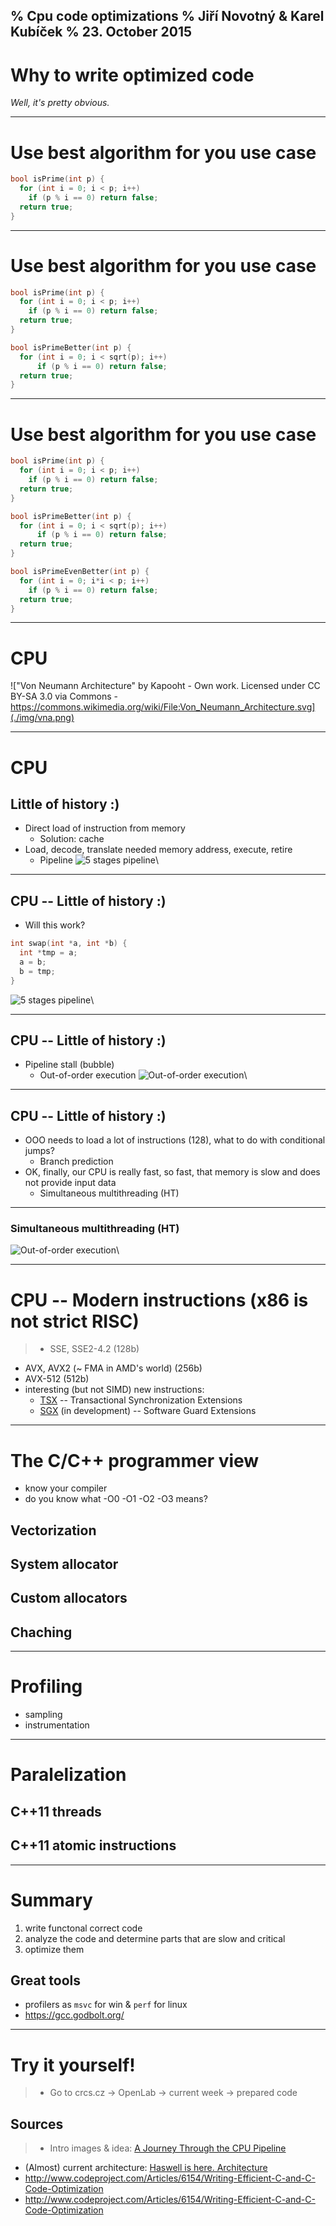 % Cpu code optimizations
% Jiří Novotný & Karel Kubíček
% 23. October 2015
----

# Why to write optimized code

*Well, it's pretty obvious.*

----

# Use best algorithm for you use case

~~~~~~~c++
bool isPrime(int p) {
  for (int i = 0; i < p; i++)
    if (p % i == 0) return false;
  return true;
}
~~~~~~~

----

# Use best algorithm for you use case


~~~~~~~c++
bool isPrime(int p) {
  for (int i = 0; i < p; i++)
    if (p % i == 0) return false;
  return true;
}
~~~~~~~

~~~~~~~c++
bool isPrimeBetter(int p) {
  for (int i = 0; i < sqrt(p); i++)
      if (p % i == 0) return false;
  return true;
}
~~~~~~~

----

# Use best algorithm for you use case


~~~~~~~c++
bool isPrime(int p) {
  for (int i = 0; i < p; i++)
    if (p % i == 0) return false;
  return true;
}
~~~~~~~

~~~~~~~c++
bool isPrimeBetter(int p) {
  for (int i = 0; i < sqrt(p); i++)
      if (p % i == 0) return false;
  return true;
}
~~~~~~~

~~~~~~~c++
bool isPrimeEvenBetter(int p) {
  for (int i = 0; i*i < p; i++)
    if (p % i == 0) return false;
  return true;
}
~~~~~~~

----

# CPU
!["Von Neumann Architecture" by Kapooht - Own work. Licensed under CC BY-SA 3.0 via Commons - https://commons.wikimedia.org/wiki/File:Von_Neumann_Architecture.svg](./img/vna.png)


----

# CPU

## Little of history :)

* Direct load of instruction from memory
    * Solution: cache
* Load, decode, translate needed memory address, execute, retire
    * Pipeline
![5 stages pipeline](./img/pipeline.png)\ 

----

## CPU -- Little of history :)

* Will this work?

~~~~~~~c++
int swap(int *a, int *b) {
  int *tmp = a;
  a = b;
  b = tmp;
}
~~~~~~~

![5 stages pipeline](./img/pipeline.png)\ 

----

## CPU -- Little of history :)

* Pipeline stall (bubble)
    * Out-of-order execution
![Out-of-order execution](./img/ooo.png)\ 

----

## CPU -- Little of history :)

* OOO needs to load a lot of instructions (128), what to do with conditional jumps?
    * Branch prediction
* OK, finally, our CPU is really fast, so fast, that memory is slow and does not provide input data
    * Simultaneous multithreading (HT)

----

### Simultaneous multithreading (HT)

![Out-of-order execution](./img/smt.png)\ 

----

# CPU -- Modern instructions  (x86 is not strict RISC)

> * SSE, SSE2-4.2 (128b)
* AVX, AVX2 (~ FMA in AMD's world) (256b)
* AVX-512 (512b)
* interesting (but not SIMD) new instructions:
    * [TSX](https://software.intel.com/en-us/blogs/2012/02/07/transactional-synchronization-in-haswell) -- Transactional Synchronization Extensions
    * [SGX](https://software.intel.com/en-us/blogs/2013/09/26/protecting-application-secrets-with-intel-sgx) (in development) -- Software Guard Extensions

----

# The C/C++ programmer view

* know your compiler
* do you know what -O0 -O1 -O2 -O3 means?

## Vectorization
## System allocator
## Custom allocators
## Chaching

----

# Profiling

* sampling
* instrumentation

----

# Paralelization

## C++11 threads
## C++11 atomic instructions

----

# Summary

1. write functonal correct code
2. analyze the code and determine parts that are slow and critical
3. optimize them

## Great tools
* profilers as `msvc` for win & `perf` for linux
* https://gcc.godbolt.org/

----

# Try it yourself!

> * Go to crcs.cz -> OpenLab -> current week -> prepared code

## Sources
> * Intro images & idea: [A Journey Through the CPU Pipeline ](http://www.gamedev.net/page/resources/_/technical/general-programming/a-journey-through-the-cpu-pipeline-r3115)
 * (Almost) current architecture: [Haswell is here. Architecture](http://www.cnews.cz/clanky/haswell-je-zde-inovace-architektura-nove-generace-procesoru-intel)
 * http://www.codeproject.com/Articles/6154/Writing-Efficient-C-and-C-Code-Optimization
 * http://www.codeproject.com/Articles/6154/Writing-Efficient-C-and-C-Code-Optimization

